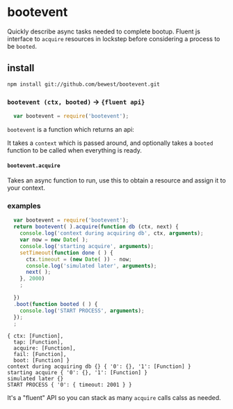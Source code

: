 
# bootevent

Quickly describe async tasks needed to complete bootup.
Fluent js interface to `acquire` resources in lockstep before
considering a process to be `booted`.

## install

`npm install git://github.com/bewest/bootevent.git`

### `bootevent (ctx, booted)` -> `{fluent api}`
```javascript
  var bootevent = require('bootevent');
```

`bootevent` is a function which returns an api:

It takes a `context` which is passed around, and optionally takes a
`booted` function to be called when everything is ready.

#### `bootevent.acquire`

Takes an async function to run, use this to obtain a resource and
assign it to your context.


### examples

```javascript
  var bootevent = require('bootevent');
  return bootevent( ).acquire(function db (ctx, next) {
    console.log('context during acquiring db', ctx, arguments);
    var now = new Date( );
    console.log('starting acquire', arguments);
    setTimeout(function done ( ) {
      ctx.timeout = (new Date( )) - now;
      console.log('simulated later', arguments);
      next( );
    }, 2000)
    ;

  })
  .boot(function booted ( ) {
    console.log('START PROCESS', arguments);
  });
  ;
```

```
{ ctx: [Function],
  tap: [Function],
  acquire: [Function],
  fail: [Function],
  boot: [Function] }
context during acquiring db {} { '0': {}, '1': [Function] }
starting acquire { '0': {}, '1': [Function] }
simulated later {}
START PROCESS { '0': { timeout: 2001 } }

```

It's a "fluent" API so you can stack as many `acquire` calls calss as
needed.

